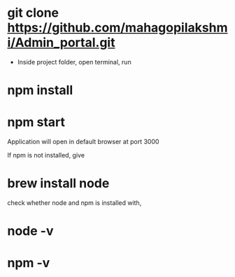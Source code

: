 # git clone https://github.com/mahagopilakshmi/Admin_portal.git

- Inside project folder, open terminal, run 

# npm install

# npm start

Application will open in default browser at port 3000

If npm is not installed, give

# brew install node

check whether node and npm is installed with,

# node -v

# npm -v
